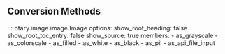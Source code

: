 ## Conversion Methods

::: otary.image.image.Image
    options:
        show_root_heading: false
        show_root_toc_entry: false
        show_source: true
        members:
            - as_grayscale
            - as_colorscale
            - as_filled
            - as_white
            - as_black
            - as_pil
            - as_api_file_input